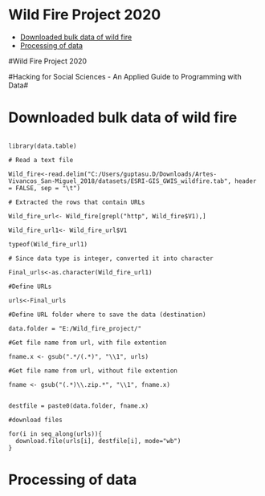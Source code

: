 Wild Fire Project 2020
================

  - [Downloaded bulk data of wild
    fire](#downloaded-bulk-data-of-wild-fire)
  - [Processing of data](#processing-of-data)

\#Wild Fire Project 2020

\#Hacking for Social Sciences - An Applied Guide to Programming with
Data\#

# Downloaded bulk data of wild fire

``` {r

library(data.table)

# Read a text file

Wild_fire<-read.delim("C:/Users/guptasu.D/Downloads/Artes-Vivancos_San-Miguel_2018/datasets/ESRI-GIS_GWIS_wildfire.tab", header = FALSE, sep = "\t")

# Extracted the rows that contain URLs

Wild_fire_url<- Wild_fire[grepl("http", Wild_fire$V1),]

Wild_fire_url1<- Wild_fire_url$V1

typeof(Wild_fire_url1)

# Since data type is integer, converted it into character

Final_urls<-as.character(Wild_fire_url1)

#Define URLs

urls<-Final_urls

#Define URL folder where to save the data (destination)

data.folder = "E:/Wild_fire_project/"

#Get file name from url, with file extention

fname.x <- gsub(".*/(.*)", "\\1", urls)

#Get file name from url, without file extention

fname <- gsub("(.*)\\.zip.*", "\\1", fname.x)


destfile = paste0(data.folder, fname.x)

#download files

for(i in seq_along(urls)){
  download.file(urls[i], destfile[i], mode="wb")
}
```

# Processing of data
